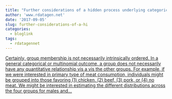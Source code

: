 ```yaml
---
title: "Further considerations of a hidden process underlying categorical responses"
author: 'www.rdatagen.net'
date: '2017-09-05'
slug: further-considerations-of-a-hi
categories:
  - bloglink
tags:
  - rdatagennet
---
```


[Certainly, group membership is not necessarily intrinsically ordered. In a general categorical or multinomial outcome, a group does not necessarily have any quantitative relationship vis a vis the other groups. For example, if we were interested in primary type of meat consumption, individuals might be grouped into those favoring (1) chicken, (2) beef, (3) pork, or (4) no meat. We might be interested in estimating the different distributions across the four groups for males and...<click to read more>](https://www.rdatagen.net/post/a-hidden-process-part-2-of-2/)

